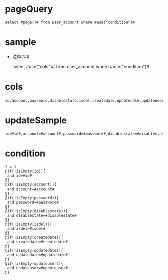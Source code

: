pageQuery
===

	select #page()# from user_account where #use("condition")#

sample
===
* 注释###

    select #use("cols")# from user_account  where  #use("condition")#

cols
===
	id,account,password,disablestate,isdel,createdate,updatedate,updateuser

updateSample
===
    
	id=#id#,account=#account#,password=#password#,disablestate=#disablestate#,isdel=#isdel#,createdate=#createdate#,updatedate=#updatedate#,updateuser=#updateuser#

condition
===

    1 = 1  
    @if(!isEmpty(id)){
     and id=#id#
    @}
    @if(!isEmpty(account)){
     and account=#account#
    @}
    @if(!isEmpty(password)){
     and password=#password#
    @}
    @if(!isEmpty(disablestate)){
     and disablestate=#disablestate#
    @}
    @if(!isEmpty(isdel)){
     and isdel=#isdel#
    @}
    @if(!isEmpty(createdate)){
     and createdate=#createdate#
    @}
    @if(!isEmpty(updatedate)){
     and updatedate=#updatedate#
    @}
    @if(!isEmpty(updateuser)){
     and updateuser=#updateuser#
    @}
